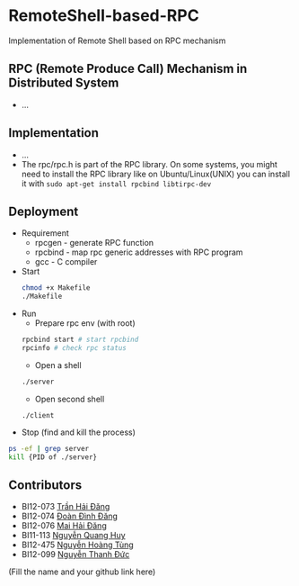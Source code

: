 # RemoteShell-based-RPC

Implementation of Remote Shell based on RPC mechanism

## RPC (Remote Produce Call) Mechanism in Distributed System

- ...

## Implementation

- ...
- The rpc/rpc.h is part of the RPC library. On some systems, you might need to install the RPC library like on Ubuntu/Linux(UNIX) you can install it with `sudo apt-get install rpcbind libtirpc-dev`

## Deployment

- Requirement
    - rpcgen - generate RPC function
    - rpcbind - map rpc generic addresses with RPC program
    - gcc - C compiler
- Start
    ```bash
    chmod +x Makefile
    ./Makefile
    ```
- Run
    - Prepare rpc env (with root)
    ```bash
    rpcbind start # start rpcbind
    rpcinfo # check rpc status
    ```
    - Open a shell
    ```bash
    ./server
    ```
    - Open second shell
    ```bash\
    ./client
    ```
- Stop (find and kill the process)
```bash
ps -ef | grep server
kill {PID of ./server}
```
## Contributors

- BI12-073 [Trần Hải Đăng](https://github.com/thdgg)
- BI12-074 [Đoàn Đình Đăng](https://github.com/dangdd2003)
- BI12-076 [Mai Hải Đăng](https://github.com/Incomprehensibilitative)
- BI11-113 [Nguyễn Quang Huy](https://github.com/Dev789-del)
- BI12-475 [Nguyễn Hoàng Tùng](https://github.com/Tonguesten36)
- BI12-099 [Nguyễn Thanh Đức](https://github.com/990-21IB)

(Fill the name and your github link here)
